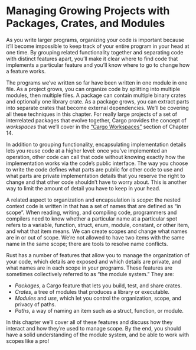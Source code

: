 # Managing Growing Projects with Packages, Crates, and Modules

As you write larger programs, organizing your code is important because it’ll
become impossible to keep track of your entire program in your head at one
time. By grouping related functionality together and separating code with
distinct features apart, you’ll make it clear where to find code that
implements a particular feature and you’ll know where to go to change how a
feature works.

The programs we’ve written so far have been written in one module in one file.
As a project grows, you can organize code by splitting into multiple modules,
then multiple files. A package can contain multiple binary crates and
optionally one library crate. As a package grows, you can extract parts into
separate crates that become external dependencies. We’ll be covering all these
techniques in this chapter. For really large projects of a set of interrelated
packages that evolve together, Cargo provides the concept of *workspaces* that
we’ll cover in the [“Cargo Workspaces”][workspaces]<!-- ignore --> section of
Chapter 14.

In addition to grouping functionality, encapsulating implementation details
lets you reuse code at a higher level: once you’ve implemented an operation,
other code can call that code without knowing exactly how the implementation
works via the code’s public interface. The way you choose to write the code
defines what parts are public for other code to use and what parts are private
implementation details that you reserve the right to change and that other code
shouldn’t have to worry about. This is another way to limit the amount of
detail you have to keep in your head.

A related aspect to organization and encapsulation is *scope*: the nested
context code is written in that has a set of names that are defined as “in
scope”. When reading, writing, and compiling code, programmers and compilers
need to know whether a particular name at a particular spot refers to a
variable, function, struct, enum, module, constant, or other item, and what
that item means. We can create scopes and change what names are in or out of
scope. We’re not allowed to have two items with the same name in the same
scope; there are tools to resolve name conflicts.

Rust has a number of features that allow you to manage the organization of your
code, which details are exposed and which details are private, and what names
are in each scope in your programs. These features are sometimes collectively
referred to as “the module system.” They are:

<!-- Liz: these bullet points were in order from most general to least general,
so I've put them back in that order. Was there a reason you reordered them?
/Carol -->

* *Packages*, a Cargo feature that lets you build, test, and share crates.
* *Crates*, a tree of modules that produces a library or executable.
* *Modules* and *use*, which let you control the organization, scope, and
  privacy of paths.
* *Paths*, a way of naming an item such as a struct, function, or module.

In this chapter we’ll cover all of these features and discuss how they interact
and how they’re used to manage scope. By the end, you should have a solid
understanding of the module system, and be able to work with scopes like a pro!

[workspaces]: ch14-03-cargo-workspaces.html
